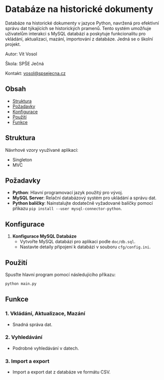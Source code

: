 # Databáze na historické dokumenty

Databáze na historické dokumenty v jazyce Python, navržená pro efektivní správu dat týkajících se historických pramenů. Tento systém umožňuje uživatelům interakci s MySQL databází a poskytuje funkcionalitu pro vkládání, aktualizaci, mazání, importování z databáze. Jedná se o školní projekt.

Autor: Vít Vosol

Škola: SPŠE Ječná

Kontakt: vosol@spsejecna.cz

## Obsah
- [Struktura](#struktura)
- [Požadavky](#pozadavky)
- [Konfigurace](#konfigurace)
- [Použití](#pouziti)
- [Funkce](#funkce)

## Struktura
Návrhové vzory využívané aplikací:
   - Singleton
   - MVC

## Požadavky
- **Python**: Hlavní programovací jazyk použitý pro vývoj.
- **MySQL Server**: Relační databázový systém pro ukládání a správu dat.
- **Python balíčky**: Nainstalujte dodatečně vyžadované balíčky pomocí příkazu `pip install --user mysql-connector-python`.

## Konfigurace
1. **Konfigurace MySQL Databáze**
    - Vytvořte MySQL databázi pro aplikaci podle `doc/db.sql`.
    - Nastavte detaily připojení k databázi v souboru `cfg/config.ini`.

## Použití
Spusťte hlavní program pomocí následujícího příkazu:

```bash
python main.py
```

## Funkce
### 1. **Vkládání, Aktualizace, Mazání**
   - Snadná správa dat.

### 2. **Vyhledávání**
   - Podrobné vyhledávání v datech.

### 3. **Import a export**
   - Import a export dat z databáze ve formátu CSV. 
